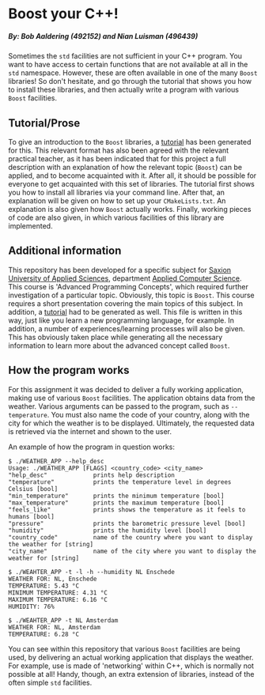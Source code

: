 # Boost your C++!
##### By: Bob Aaldering (492152) and Nian Luisman (496439)

Sometimes the `std` facilities are not sufficient in your C++ program. You want to have access to certain functions that are not available at all in the `std` namespace. However, these are often available in one of the many `Boost` libraries! So don't hesitate, and go through the tutorial that shows you how to install these libraries, and then actually write a program with various `Boost` facilities.

## Tutorial/Prose

To give an introduction to the `Boost` libraries, a [tutorial](TUTORIAL_PROSE.md) has been generated for this. This relevant format has also been agreed with the relevant practical teacher, as it has been indicated that for this project a full description with an explanation of how the relevant topic (`Boost`) can be applied, and to become acquainted with it. After all, it should be possible for everyone to get acquainted with this set of libraries. The tutorial first shows you how to install all libraries via your command line. After that, an explanation will be given on how to set up your `CMakeLists.txt`.
An explanation is also given how `Boost` actually works. Finally, working pieces of code are also given, in which various facilities of this library are implemented.

## Additional information

This repository has been developed for a specific subject for [Saxion University of Applied Sciences](https://www.saxion.edu), department [Applied Computer Science](https://www.saxion.edu/programmes/bachelor/applied-computer-science). This course is 'Advanced Programming Concepts', which required further investigation of a particular topic. Obviously, this topic is `Boost`.
This course requires a short presentation covering the main topics of this subject. In addition, a [tutorial](TUTORIAL_PROSE.md) had to be generated as well. This file is written in this way, just like you learn a new programming language, for example. In addition, a number of experiences/learning processes will also be given. This has obviously taken place while generating all the necessary information to learn more about the advanced concept called `Boost`.

## How the program works

For this assignment it was decided to deliver a fully working application, making use of various `Boost` facilities. The application obtains data from the weather. Various arguments can be passed to the program, such as `--temperature`. You must also name the code of your country, along with the city for which the weather is to be displayed. Ultimately, the requested data is retrieved via the internet and shown to the user.

An example of how the program in question works:
```shell
$ ./WEATHER_APP --help_desc
Usage: ./WEATHER_APP [FLAGS] <country_code> <city_name>
"help_desc"             prints help description
"temperature"           prints the temperature level in degrees Celsius [bool]
"min_temperature"       prints the minimum temperature [bool]
"max_temperature"       prints the maximum temperature [bool]
"feels_like"            prints shows the temperature as it feels to humans [bool]
"pressure"              prints the barometric pressure level [bool]
"humidity"              prints the humidity level [bool]
"country_code"          name of the country where you want to display the weather for [string]
"city_name"             name of the city where you want to display the weather for [string]

$ ./WEAHTER_APP -t -l -h --humidity NL Enschede
WEATHER FOR: NL, Enschede
TEMPERATURE: 5.43 °C
MINIMUM TEMPERATURE: 4.31 °C
MAXIMUM TEMPERATURE: 6.16 °C
HUMIDITY: 76%

$ ./WEAHTER_APP -t NL Amsterdam
WEATHER FOR: NL, Amsterdam
TEMPERATURE: 6.28 °C
```

You can see within this repository that various `Boost` facilities are being used, by delivering an actual working application that displays the weather. For example, use is made of 'networking' within C++, which is normally not possible at all! Handy, though, an extra extension of libraries, instead of the often simple `std` facilities.